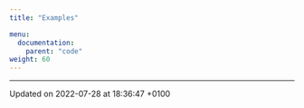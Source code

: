 ```yaml
---
title: "Examples"

menu:
  documentation:
    parent: "code"
weight: 60
---
```







-------------------------------

Updated on 2022-07-28 at 18:36:47 +0100
